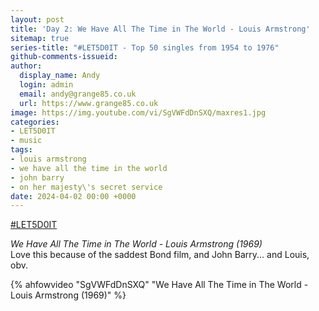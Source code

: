 ```yaml
---
layout: post
title: 'Day 2: We Have All The Time in The World - Louis Armstrong'
sitemap: true
series-title: "#LET5D0IT - Top 50 singles from 1954 to 1976"
github-comments-issueid:
author:
  display_name: Andy
  login: admin
  email: andy@grange85.co.uk
  url: https://www.grange85.co.uk
image: https://img.youtube.com/vi/SgVWFdDnSXQ/maxres1.jpg
categories:
- LET5D0IT
- music
tags:
- louis armstrong
- we have all the time in the world
- john barry
- on her majesty\'s secret service
date: 2024-04-02 00:00 +0000
---
```

[#LET5D0IT](https://bsky.app/profile/let5d0it.bsky.social)

_We Have All The Time in The World - Louis Armstrong (1969)_  
Love this because of the saddest Bond film, and John Barry... and Louis, obv.

{% ahfowvideo "SgVWFdDnSXQ" "We Have All The Time in The World - Louis Armstrong (1969)" %}
